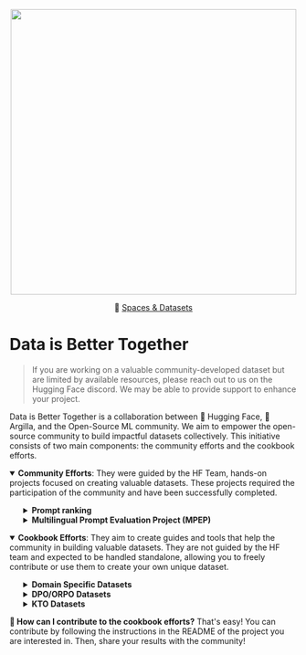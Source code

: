 <p align="center">
  <img src="https://huggingface.co/blog/assets/community-datasets/thumbnail.png" width="500px"/>
</p>

<p align="center">🤗 <a href="https://huggingface.co/DIBT" target="_blank">Spaces & Datasets</a></p>

# Data is Better Together

> If you are working on a valuable community-developed dataset but are limited by available resources, please reach out to us on the Hugging Face discord. We may be able to provide support to enhance your project.

Data is Better Together is a collaboration between 🤗 Hugging Face, 🏓 Argilla, and the Open-Source ML community. We aim to empower the open-source community to build impactful datasets collectively. This initiative consists of two main components: the community efforts and the cookbook efforts.

<details open>
  <summary><strong>Community Efforts</strong>: They were guided by the HF Team, hands-on projects focused on creating valuable datasets. These projects required the participation of the community and have been successfully completed.</summary>

  <ul>
  <details>
  <summary><strong>Prompt ranking</strong></summary>

  - **Goal**: This project aimed to create a dataset of 10k prompts ranked by quality. These prompts included both synthetic and human-generated from various datasets. The intention was to use the final dataset for prompt ranking tasks or synthetic data generation. You can find more information about this project in the [prompt ranking README](community-efforts/prompt_ranking/README.md)
  - **How**: First, we prepared a dataset with the prompts to be ranked using Argilla in a Hugging Face Space. Then, we invited the community to rank the prompts based on their quality. Finally, we collected the annotations and released the dataset.
  - **Result**: Over 385 people joined this initiative! Thanks to their contribution, we released [DIBT/10k_prompts_ranked](https://huggingface.co/datasets/DIBT/10k_prompts_ranked). This dataset can be used for different tasks as you can filter the higher-quality prompts (for instance, see the MPEP project) and generate the corresponding completions. You can also find some models built on top of it [here](https://huggingface.co/models?dataset=dataset:DIBT/10k_prompts_ranked).
  </details>
  

  <details>
  <summary><strong>Multilingual Prompt Evaluation Project (MPEP)</strong></summary>

  - **Goal**: There are not enough language-specific benchmarks for open LLMs! So, we wanted to create a leaderboard for more languages by leveraging the community. This way, we could evaluate the performance of models using [AlpacaEval](https://github.com/tatsu-lab/alpaca_eval). You can find more information about this project in the [MPEP README](community-efforts/prompt_translation/README.md).
  - **How**: We selected a subset of 500 high-quality prompts from the [DIBT/10k_prompts_ranked](https://huggingface.co/datasets/DIBT/10k_prompts_ranked) (see the prompt ranking project) and asked the community to help us translate this curated prompt dataset into different languages.
  - **Result**: We achieved to translate the whole dataset for Dutch and Russian, and almost finished with Spanish. Many other languages have also joined this initiative. You can take a look at the resulting datasets [here](https://huggingface.co/datasets?search=MPEP).
</details>
</ul>

<details open>
  <summary><strong>Cookbook Efforts</strong>: They aim to create guides and tools that help the community in building valuable datasets. They are not guided by the HF team and expected to be handled standalone, allowing you to freely contribute or use them to create your own unique dataset.</summary>

  <ul>
  <details>
  <summary><strong>Domain Specific Datasets</strong></summary>

  This project aims to bootstrap the creation of more domain-specific datasets for training models. The **goal** is to create a set of tools that help users to collaborate with domain experts. Find out more in the [Domain Specific Datasets README.](cookbook-efforts/domain-specific-datasets/README.md)
  </details>

  <details>
  <summary><strong>DPO/ORPO Datasets</strong></summary>

  Many languages do not have DPO datasets openly shared on the Hugging Face Hub. The [DIBT/preference_data_by_language](https://huggingface.co/spaces/DIBT/preference_data_by_language) Space gives you an overview of language coverage of DPO datasets for different languages. The **goal** of this project is to help foster a community of people building more DPO-style datasets for different languages. Find out more in this [DPO/ORPO datasets README](cookbook-efforts/dpo-orpo-preference/README.md).
</details>

  <details>
  <summary><strong>KTO Datasets</strong></summary>

  KTO is another type of preference dataset that can be used to train models to make decisions. Unlike DPO, it doesn't require two candidate responses. Instead, it relies on a simple binary preference, i.e. 👍👎. Thus, data is easier to collect and annotate. The **goal** of this project is to help the community create their own KTO dataset. Find out more in this [KTO datasets README](cookbook-efforts/kto-preference/README.md)

  </details>
  </ul>

**🤝​ How can I contribute to the cookbook efforts?** That's easy! You can contribute by following the instructions in the README of the project you are interested in. Then, share your results with the community!

</details>
